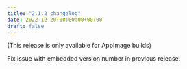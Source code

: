 ```yaml
---
title: "2.1.2 changelog"
date: 2022-12-20T00:00:00+00:00
draft: false
---
```


(This release is only available for AppImage builds)

Fix issue with embedded version number in previous release.
